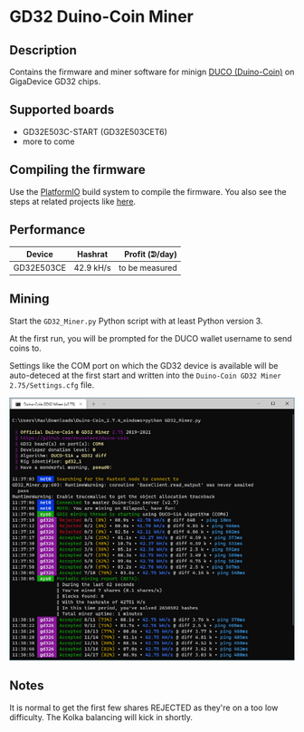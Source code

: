 # GD32 Duino-Coin Miner

## Description

Contains the firmware and miner software for minign [DUCO (Duino-Coin)](https://github.com/revoxhere/duino-coin) on GigaDevice GD32 chips. 

## Supported boards

* GD32E503C-START (GD32E503CET6)
* more to come

## Compiling the firmware

Use the [PlatformIO]() build system to compile the firmware. You also see the steps at related projects like [here](https://github.com/CommunityGD32Cores/gd32-pio-projects#importing-examples).

## Performance

| Device        | Hashrat       | Profit (ᕲ/day)  |
| ------------- |:-------------:| -----:|
| GD32E503CE    | 42.9 kH/s     | to be measured |

## Mining

Start the `GD32_Miner.py` Python script with at least Python version 3. 

At the first run, you will be prompted for the DUCO wallet username to send coins to.  

Settings like the COM port on which the GD32 device is available will be auto-deteced at the first start and written into the `Duino-Coin GD32 Miner 2.75/Settings.cfg` file.

![miner](mining.png)

## Notes

It is normal to get the first few shares REJECTED as they're on a too low difficulty. The Kolka balancing will kick in shortly.